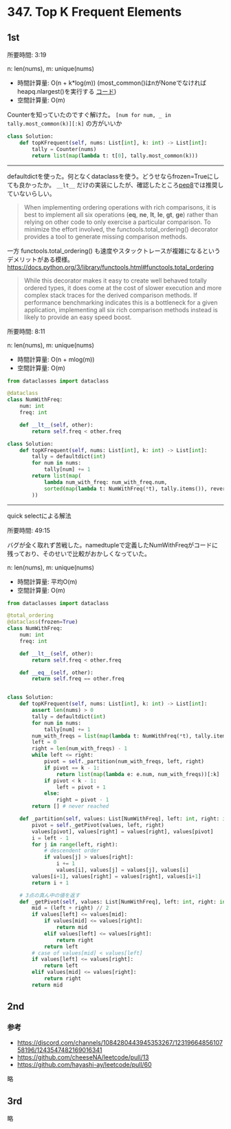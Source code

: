 # 347. Top K Frequent Elements

## 1st

所要時間: 3:19

n: len(nums), m: unique(nums)
- 時間計算量: O(n + k*log(m)) (most_common()はnがNoneでなければheapq.nlargest()を実行する [コード](https://github.com/python/cpython/blob/3.12/Lib/collections/__init__.py#L618))
- 空間計算量: O(m)

Counterを知っていたのですぐ解けた。 `[num for num, _ in tally.most_common(k)][:k]` の方がいいか

```python
class Solution:
    def topKFrequent(self, nums: List[int], k: int) -> List[int]:
        tally = Counter(nums)
        return list(map(lambda t: t[0], tally.most_common(k)))
```

---

defaultdictを使った。何となくdataclassを使う。どうせならfrozen=Trueにしても良かったか。
`__lt__` だけの実装にしたが、確認したところ[pep8](https://peps.python.org/pep-0008/#programming-recommendations)では推奨していないらしい。

> When implementing ordering operations with rich comparisons, it is best to implement all six operations (__eq__, __ne__, __lt__, __le__, __gt__, __ge__) rather than relying on other code to only exercise a particular comparison.
> To minimize the effort involved, the functools.total_ordering() decorator provides a tool to generate missing comparison methods.

一方 functools.total_ordering() も速度やスタックトレースが複雑になるというデメリットがある模様。 https://docs.python.org/3/library/functools.html#functools.total_ordering

> While this decorator makes it easy to create well behaved totally ordered types, it does come at the cost of slower execution and more complex stack traces for the derived comparison methods. If performance benchmarking indicates this is a bottleneck for a given application, implementing all six rich comparison methods instead is likely to provide an easy speed boost.


所要時間: 8:11

n: len(nums), m: unique(nums)
- 時間計算量: O(n + mlog(m))
- 空間計算量: O(m)

```python
from dataclasses import dataclass

@dataclass
class NumWithFreq:
    num: int
    freq: int

    def __lt__(self, other):
        return self.freq < other.freq

class Solution:
    def topKFrequent(self, nums: List[int], k: int) -> List[int]:
        tally = defaultdict(int)
        for num in nums:
            tally[num] += 1
        return list(map(
            lambda num_with_freq: num_with_freq.num,
            sorted(map(lambda t: NumWithFreq(*t), tally.items()), reverse=True)[:k]
        ))
```

---
quick selectによる解法

所要時間: 49:15

バグが全く取れず苦戦した。namedtupleで定義したNumWithFreqがコードに残っており、そのせいで比較がおかしくなっていた。

n: len(nums), m: unique(nums)
- 時間計算量: 平均O(m)
- 空間計算量: O(m)

```python
from dataclasses import dataclass

@total_ordering
@dataclass(frozen=True)
class NumWithFreq:
    num: int
    freq: int

    def __lt__(self, other):
        return self.freq < other.freq

    def __eq__(self, other):
        return self.freq == other.freq


class Solution:
    def topKFrequent(self, nums: List[int], k: int) -> List[int]:
        assert len(nums) > 0
        tally = defaultdict(int)
        for num in nums:
            tally[num] += 1
        num_with_freqs = list(map(lambda t: NumWithFreq(*t), tally.items()))
        left = 0
        right = len(num_with_freqs) - 1
        while left <= right:
            pivot = self._partition(num_with_freqs, left, right)
            if pivot == k - 1:
                return list(map(lambda e: e.num, num_with_freqs))[:k]
            if pivot < k - 1:
                left = pivot + 1
            else:
                right = pivot - 1
        return [] # never reached

    def _partition(self, values: List[NumWithFreq], left: int, right: int) -> int:
        pivot = self._getPivot(values, left, right)
        values[pivot], values[right] = values[right], values[pivot]
        i = left - 1
        for j in range(left, right):
            # descendent order
            if values[j] > values[right]:
                i += 1
                values[i], values[j] = values[j], values[i]
        values[i+1], values[right] = values[right], values[i+1]
        return i + 1

    # 3点の真ん中の値を返す
    def _getPivot(self, values: List[NumWithFreq], left: int, right: int) -> int:
        mid = (left + right) // 2
        if values[left] <= values[mid]:
            if values[mid] <= values[right]:
                return mid
            elif values[left] <= values[right]:
                return right
            return left
        # case of values[mid] < values[left]
        if values[left] <= values[right]:
            return left
        elif values[mid] <= values[right]:
            return right
        return mid
```


## 2nd

### 参考

- https://discord.com/channels/1084280443945353267/1231966485610758196/1243547482169016341
- https://github.com/cheeseNA/leetcode/pull/13
- https://github.com/hayashi-ay/leetcode/pull/60

略

## 3rd

略
